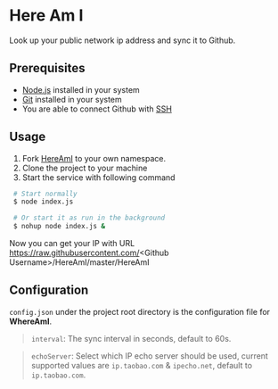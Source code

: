 # Here Am I

Look up your public network ip address and sync it to Github.

## Prerequisites

* [Node.js](https://nodejs.org/en/download/) installed in your system
* [Git](https://git-scm.com/downloads) installed in your system
* You are able to connect Github with [SSH](https://help.github.com/articles/connecting-to-github-with-ssh/)

## Usage

1.  Fork [HereAmI](https://github.com/wtango/HereAmI/fork) to your own namespace.
2.  Clone the project to your machine
3.  Start the service with following command
   ``` bash
    # Start normally
    $ node index.js

    # Or start it as run in the background
    $ nohup node index.js &
   ```

Now you can get your IP with URL https://raw.githubusercontent.com/<Github Username\>/HereAmI/master/HereAmI

## Configuration

`config.json` under the project root directory is the configuration file for **WhereAmI**.

> `interval`: The sync interval in seconds, default to 60s.

> `echoServer`: Select which IP echo server should be used, current supported values are `ip.taobao.com` & `ipecho.net`, default to `ip.taobao.com`.
